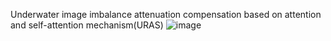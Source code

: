 Underwater image imbalance attenuation compensation based on attention and self-attention mechanism(URAS)
![image](https://user-images.githubusercontent.com/88359722/188069705-c05cd4a2-4e4f-4143-bd25-61f928964ad2.png)
